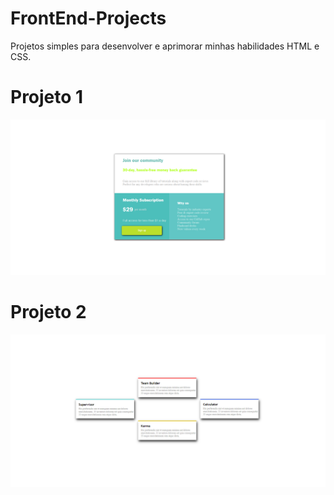 # FrontEnd-Projects
Projetos simples para desenvolver e aprimorar minhas habilidades HTML e CSS.

# Projeto 1
![Print Projeto 1](./GridPrecos/printProjeto.png) 

# Projeto 2
![Print Projeto 2](./QuatroCards/printProjeto.png) 
